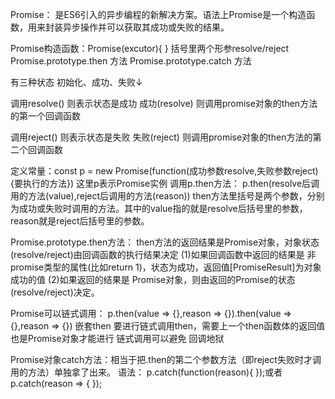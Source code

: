 Promise：
是ES6引入的异步编程的新解决方案。语法上Promise是一个构造函数，用来封装异步操作并可以获取其成功或失败的结果。

Promise构造函数：Promise(excutor){ }	括号里两个形参resolve/reject
Promise.prototype.then 	方法
Promise.prototype.catch	方法

有三种状态 初始化、成功、失败↓

调用resolve() 则表示状态是成功
成功(resolve) 则调用promise对象的then方法的第一个回调函数

调用reject() 则表示状态是失败
失败(reject) 则调用promise对象的then方法的第二个回调函数

定义常量：const p = new Promise(function(成功参数resolve,失败参数reject){要执行的方法}) 这里p表示Promise实例
调用p.then方法： p.then(resolve后调用的方法(value),reject后调用的方法(reason)) 
then方法里括号是两个参数，分别为成功或失败时调用的方法。其中的value指的就是resolve后括号里的参数，reason就是reject后括号里的参数。

Promise.prototype.then方法：
then方法的返回结果是Promise对象，对象状态(resolve/reject)由回调函数的执行结果决定
(1)如果回调函数中返回的结果是 非promise类型的属性(比如return 1)，状态为成功，返回值[PromiseResult]为对象成功的值
(2)如果返回的结果是 Promise对象，则由返回的Promise的状态(resolve/reject)决定。

Promise可以链式调用：
p.then(value => {},reason => {}).then(value => {},reason => {}) 嵌套then
要进行链式调用then，需要上一个then函数体的返回值也是Promise对象才能进行
链式调用可以避免 回调地狱

Promise对象catch方法：相当于把.then的第二个参数方法（即reject失败时才调用的方法）单独拿了出来。
语法： p.catch(function(reason){ });或者p.catch(reason => { });

